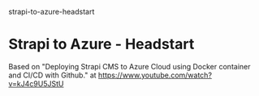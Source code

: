 strapi-to-azure-headstart
# Strapi to Azure - Headstart

Based on "Deploying Strapi CMS to Azure Cloud using Docker container and CI/CD with Github." at https://www.youtube.com/watch?v=kJ4c9U5JStU



